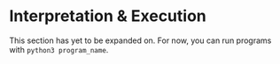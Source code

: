 # Interpretation & Execution

This section has yet to be expanded on. For now, you can run programs with `python3 program_name`.